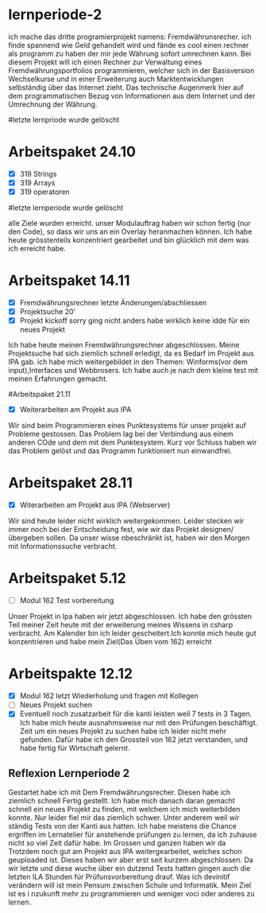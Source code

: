 # lernperiode-2
ich mache das dritte programierprojekt namens: Fremdwährunsrecher.
ich finde spannend wie Geld gehandelt wird und fände es cool einen rechner als programm zu haben der mir jede Währung sofort umrechnen kann.
Bei diesem Projekt will ich einen Rechner zur Verwaltung eines Fremdwährungsportfolios programmieren, welcher sich in der Basisversion Wechselkurse und in einer Erweiterung auch Marktentwicklungen selbständig über das Internet zieht.
Das technische Augenmerk hier auf dem programmatischen Bezug von Informationen aus dem Internet und der Umrechnung der Währung. 

#letzte lernpriode wurde gelöscht

# Arbeitspaket 24.10
- [x] 319 Strings
- [x] 319 Arrays
- [x] 319 operatoren

#letzte lernperiode wurde gelöscht

alle Ziele wurden erreicht. unser Modulauftrag haben wir schon fertig (nur den Code), so dass wir uns an ein Overlay heranmachen können. Ich habe heute grösstenteils konzentriert gearbeitet und bin glücklich mit dem was ich erreicht habe.

# Arbeitspaket 14.11

- [x] Fremdwährungsrechner letzte Änderungen/abschliessen
- [x] Projektsuche 20'
- [x] Projekt kickoff
      sorry ging nicht anders habe wirklich keine idde für ein neues Projekt

Ich habe heute meinen Fremdwährungsrechner abgeschlossen. Meine Projektsuche hat sich ziemlich schnell erledigt, da es Bedarf im Projekt aus IPA gab. ich habe mich weitergebildet in den Themen: Winforms(vor dem input),Interfaces und Webbrosers. Ich habe auch je nach dem kleine test mit meinen Erfahrungen gemacht.

#Arbeitspaket 21.11

- [x] Weiterarbeiten am Projekt aus IPA
      
Wir sind beim Programmieren eines Punktesystems für unser projekt auf Probleme gestossen. Das Problem lag bei der Verbindung aus einem anderen COde und dem mit dem Punktesystem. Kurz vor Schluss haben wir das Problem gelöst und das Programm funktioniert nun einwandfrei.

# Arbeitspaket 28.11

- [X] Witerarbeiten am Projekt aus IPA (Webserver)

Wir sind heute leider nicht wirklich weitergekommen. Leider stecken wir immer noch bei der Entscheidung fest, wie wir das Projekt designen/übergeben sollen. Da unser wisse nbeschränkt ist, haben wir den Morgen mit Informationssuche verbracht.

# Arbeitspaket 5.12
- [ ] Modul 162 Test vorbereitung

Unser Projekt in Ipa haben wir jetzt abgeschlossen. Ich habe den grössten Teil meiner Zeit heute mit der erweiterung meines Wissens in csharp verbracht. Am Kalender bin ich leider gescheitert.Ich konnte mich heute gut konzentrieren und habe mein Ziel(Das Üben vom 162) erreicht

# Arbeitspakte 12.12
- [x] Modul 162 letzt Wiederholung und fragen mit Kollegen
- [ ] Neues Projekt suchen
- [x] Eventuell noch zusatzarbeit für die kanti leisten weil 7 tests in 3 Tagen.
Ich habe mich heute ausnahmsweise nur mit den Prüfungen beschäftigt. Zeit um ein neues Projekt zu suchen habe ich leider nicht mehr gefunden. Dafür habe ich den Grossteil von 162 jetzt verstanden, und habe fertig für Wirtschaft gelernt.

## Reflexion Lernperiode 2

Gestartet habe ich mit Dem Fremdwährungsrecher. Diesen habe ich ziemlich schnell Fertig gestellt. Ich habe mich danach daran gemacht schnell ein neues Projekt zu finden, mit welchem ich mich weiterbilden konnte. Nur leider fiel mir das ziemlich schwer. Unter anderem weil wir ständig Tests von der Kanti aus hatten. Ich habe meistens die Chance ergriffen im Lernatelier für anstehende prüfungen zu lernen, da ich zuhause nicht so viel Zeit dafür habe. Im Grossen und ganzen haben wir da Trotzdem noch gut am Projekt aus IPA weitergearbeitet, welches schon geuploaded ist. Dieses haben wir aber erst seit kurzem abgeschlossen. Da wir letzte und diese wuche über ein dutzend Tests hatten gingen auch die letzten ILA Stunden für Prüfunsvorbereitung drauf. Was ich devinitif verändern will ist mein Pensum zwischen Schule und Informatik. Mein Ziel ist es i nzukunft mehr zu programmieren und weniger voci oder anderes zu lernen.









